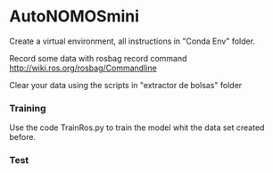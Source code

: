 # AutoNOMOSmini
Create a virtual environment, all instructions in "Conda Env" folder.

Record some data with rosbag record command http://wiki.ros.org/rosbag/Commandline

Clear your data using the scripts in "extractor de bolsas" folder

### Training
Use the code TrainRos.py to train the model whit the data set created before.


### Test

